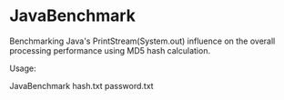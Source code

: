 # JavaBenchmark
Benchmarking Java's PrintStream(System.out) influence on the overall processing performance using MD5 hash calculation.

Usage:

JavaBenchmark hash.txt password.txt
